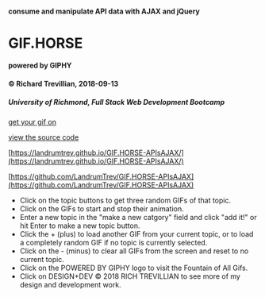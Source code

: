 #### consume and manipulate API data with AJAX and jQuery
# GIF.HORSE
#### powered by GIPHY
#### © Richard Trevillian, 2018-09-13
##### University of Richmond, Full Stack Web Development Bootcamp

[get your gif on](https://landrumtrev.github.io/GIF.HORSE-APIsAJAX/)

[view the source code](https://github.com/LandrumTrev/GIF.HORSE-APIsAJAX)

[https://landrumtrev.github.io/GIF.HORSE-APIsAJAX/](https://landrumtrev.github.io/GIF.HORSE-APIsAJAX/)

[https://github.com/LandrumTrev/GIF.HORSE-APIsAJAX](https://github.com/LandrumTrev/GIF.HORSE-APIsAJAX)


- Click on the topic buttons to get three random GIFs of that topic.
- Click on the GIFs to start and stop their animation.
- Enter a new topic in the "make a new catgory" field and click "add it!" or hit Enter to make a new topic button.
- Click the + (plus) to load another GIF from your current topic, or to load a completely random GIF if no topic is currently selected.
- Click on the - (minus) to clear all GIFs from the screen and reset to no current topic.
- Click on the POWERED BY GIPHY logo to visit the Fountain of All Gifs.
- Click on DESIGN+DEV © 2018 RICH TREVILLIAN to see more of my design and development work.

